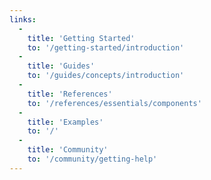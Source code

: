 ```yaml
---
links:
  -
    title: 'Getting Started'
    to: '/getting-started/introduction'
  -
    title: 'Guides'
    to: '/guides/concepts/introduction'
  -
    title: 'References'
    to: '/references/essentials/components'
  -
    title: 'Examples'
    to: '/'
  -
    title: 'Community'
    to: '/community/getting-help'
---
```

